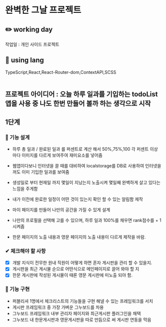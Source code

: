 # 완벽한 그날 프로젝트

## ✏️ working day

작업일 : 개인 사이드 프로젝트
<br />

## 📃 using lang

TypeScript,React,React-Router-dom,ContextAPI,SCSS
<br />
<br />

## 프로젝트 아이디어 : 오늘 하루 일과를 기입하는 todoList 앱을 사용 중 나도 한번 만들어 볼까 하는 생각으로 시작

## 1단계

### 📝 기능 설계

- 하루 총 일과 / 완료된 일과 를 퍼센트로 계산 해서 50%,75%,100 각 퍼센트 이상 마다 이미지를 다르게 보여주여 재미요소를 넣어줌
- 웹앱이다보니 인터넷을 끌 때를 대비하여 localstorage를 DB로 사용하여 인터넷을 꺼도 이미 기입한 일과를 보여줌
- 생성일로 부터 현재일 까지 몇일이 지났는지 노출시켜 몇일째 완벽하게 살고 있다는 느낌을 주게함
- 내가 이전에 완료한 일정이 어떤 것이 있는지 확인 할 수 있는 알림함 제작
- 마이 페이지를 만들어 나만의 공간을 가질 수 있게 설계
- 나만의 프로필을 선택해 고를 수 있으며, 하루 일과 100%를 채우면 rank점수를 + 1 시켜줌

- 한문 페이지의 노출 내용과 영문 페이지의 노출 내용이 다르게 제작을 바람.

### ✔ 체크해야 할 사항

- [x] 개발 지식이 전무한 원내 직원이 어떻게 하면 혼자 게시판을 관리 할 수 있을지.
- [x] 게시판을 최근 게시물 순으로 어떤식으로 메인페이지로 끌어 와야 할 지
- [x] 한문 게시판에 작성된 게시물이 때론 영문 게시판에 미노출 되야 함.

### 🚀 기능 구현

- 퍼블리셔 1명에서 체크리스트의 기능들을 구현 해낼 수 있는 프레임워크를 서치
- 게시판 프레임워크 중 가장 가벼운 그누보드를 차용
- 그누보드 프레임워크 내부 관리자 페이지와 최근게시판 플러그인을 채택
- 그누보드 내 한문게시판과 영문게시판을 따로 만듬으로 써 게시판 연동을 막음
